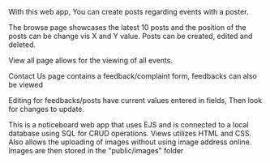 With this web app, You can create posts regarding events with a poster. 

The browse page showcases the latest 10 posts and the position of the posts can be change vis X and Y value. Posts can be created, edited and deleted. 

View all page allows for the viewing of all events.

Contact Us page contains a feedback/complaint form, feedbacks can also be viewed

Editing for feedbacks/posts have current values entered in fields, Then look for changes to update.




This is a noticeboard web app that uses EJS and is connected to a local database using SQL for CRUD operations.
Views utilizes HTML and CSS.
Also allows the uploading of images without using image address online. Images are then stored in the "public/images" folder
